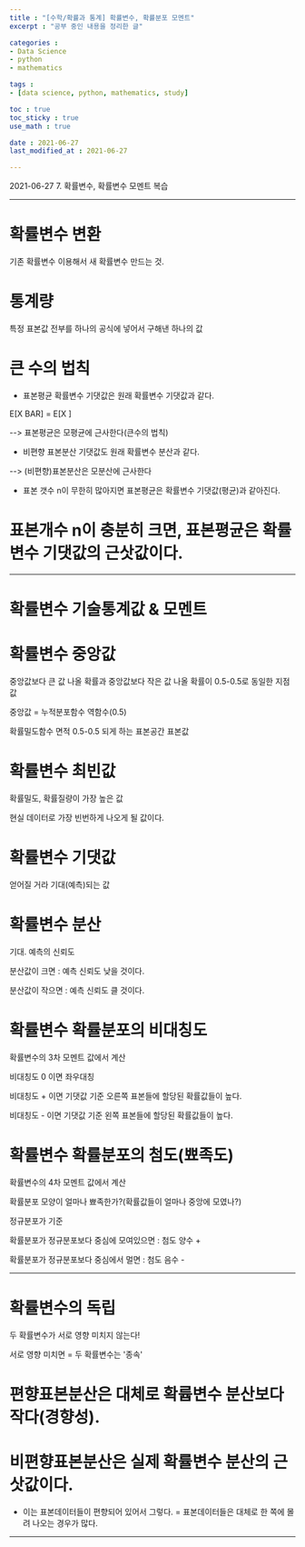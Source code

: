 ```yaml
---
title : "[수학/확률과 통계] 확률변수, 확률분포 모멘트"
excerpt : "공부 중인 내용을 정리한 글"

categories : 
- Data Science
- python
- mathematics

tags : 
- [data science, python, mathematics, study]

toc : true 
toc_sticky : true 
use_math : true

date : 2021-06-27
last_modified_at : 2021-06-27

---
```

2021-06-27 7. 확률변수, 확률변수 모멘트 복습 

---

# 확률변수 변환
기존 확률변수 이용해서 새 확률변수 만드는 것.

# 통계량 
특정 표본값 전부를 하나의 공식에 넣어서 구해낸 하나의 값

# 큰 수의 법칙 
- 표본평균 확률변수 기댓값은 원래 확률변수 기댓값과 같다. 

E[X BAR] = E[X ]

--> 표본평균은 모평균에 근사한다(큰수의 법칙)

- 비편향 표본분산 기댓값도 원래 확률변수 분산과 같다. 

--> (비편향)표본분산은 모분산에 근사한다

- 표본 갯수 n이 무한히 많아지면 표본평균은 확률변수 기댓값(평균)과 같아진다.
# 표본개수 n이 충분히 크면, 표본평균은 확률변수 기댓값의 근삿값이다. 

---
# 확률변수 기술통계값 & 모멘트

# 확률변수 중앙값
중앙값보다 큰 값 나올 확률과 중앙값보다 작은 값 나올 확률이 0.5-0.5로 동일한 지점 값

중앙값 = 누적분포함수 역함수(0.5) 

확률밀도함수 면적 0.5-0.5 되게 하는 표본공간 표본값

# 확률변수 최빈값
확률밀도, 확률질량이 가장 높은 값

현실 데이터로 가장 빈번하게 나오게 될 값이다. 


# 확률변수 기댓값

얻어질 거라 기대(예측)되는 값

# 확률변수 분산

기대. 예측의 신뢰도

분산값이 크면 : 예측 신뢰도 낮을 것이다. 

분산값이 작으면 : 예측 신뢰도 클 것이다. 

# 확률변수 확률분포의 비대칭도 

확률변수의 3차 모멘트 값에서 계산

비대칭도 0 이면 좌우대칭

비대칭도 + 이면 기댓값 기준 오른쪽 표본들에 할당된 확률값들이 높다. 

비대칭도 - 이면 기댓값 기준 왼쪽 표본들에 할당된 확률값들이 높다. 

# 확률변수 확률분포의 첨도(뾰족도)

확률변수의 4차 모멘트 값에서 계산

확률분포 모양이 얼마나 뾰족한가?(확률값들이 얼마나 중앙에 모였나?)

정규분포가 기준

확률분포가 정규분포보다 중심에 모여있으면 : 첨도 양수 + 

확률분포가 정규분포보다 중심에서 멀면 : 첨도 음수 - 

---

# 확률변수의 독립 
두 확률변수가 서로 영향 미치지 않는다! 

서로 영향 미치면 = 두 확률변수는 '종속'

# 편향표본분산은 대체로 확륩변수 분산보다 작다(경향성).
# 비편향표본분산은 실제 확률변수 분산의 근삿값이다. 

- 이는 표본데이터들이 편향되어 있어서 그렇다. = 표본데이터들은 대체로 한 쪽에 몰려 나오는 경우가 많다. 

---










